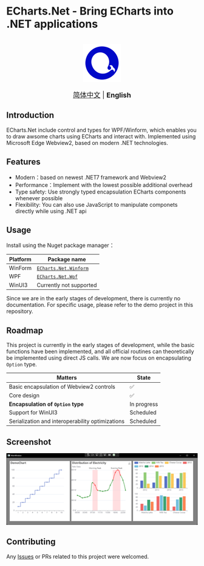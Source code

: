 # ECharts.Net - Bring ECharts into .NET applications

<br/>

<div align=center><img height='100' src=".github/icon.png"></div>

<br/>

<div align=center> 
  <font size='4'>
    <a href='/README.md'>简体中文</a> | <strong>English</strong>
  </font>
</div>

## Introduction
ECharts.Net include control and types for WPF/Winform, which enables you to draw awsome charts using ECharts and interact with. Implemented using Microsoft Edge Webview2, based on modern .NET technologies.

## Features
- Modern：based on newest .NET7 framework and Webview2
- Performance：Implement with the lowest possible additional overhead
- Type safety: Use strongly typed encapsulation ECharts components whenever possible
- Flexibility: You can also use JavaScript to manipulate componets directly while using .NET api

## Usage
Install using the Nuget package manager：

| Platform | Package name |
| --- | --- |
| WinForm | [`ECharts.Net.Winform`](https://www.nuget.org/packages/ECharts.Net.Winform/) |
| WPF | [`ECharts.Net.Wpf`](https://www.nuget.org/packages/ECharts.Net.Wpf/) |
| WinUI3 | Currently not supported |

Since we are in the early stages of development, there is currently no documentation. For specific usage, please refer to the demo project in this repository.

## Roadmap
This project is currently in the early stages of development, while the basic functions have been implemented, and all official routines can theoretically be implemented using direct JS calls. We are now focus on encapsulating `Option` type.

| Matters | State |
| --- | --- |
| Basic encapsulation of Webview2 controls | ✅ |
| Core design | ✅ |
| **Encapsulation of `Option` type** | In progress |
| Support for WinUI3 | Scheduled |
| Serialization and interoperability optimizations | Scheduled |

## Screenshot
![screenshot](/.github/screenshot-wpf.png)

## Contributing
Any [Issues](https://github.com/AZhrZho/ECharts.Net/issues/new) or PRs related to this project were welcomed.

